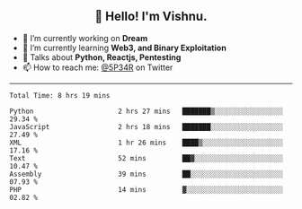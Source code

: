 <h2 align="center">👋 Hello! I'm Vishnu.</h2>


- 🔭 I’m currently working on **Dream**
- 🌱 I’m currently learning **Web3, and Binary Exploitation**
- 💬 Talks about **Python, Reactjs, Pentesting**
- 📫 How to reach me: [@5P34R](https://twitter.com/Vishnu27302693) on Twitter

---
<!--START_SECTION:waka-->

```text
Total Time: 8 hrs 19 mins

Python                     2 hrs 27 mins   ███████▒░░░░░░░░░░░░░░░░░   29.34 %
JavaScript                 2 hrs 18 mins   ███████░░░░░░░░░░░░░░░░░░   27.49 %
XML                        1 hr 26 mins    ████▒░░░░░░░░░░░░░░░░░░░░   17.16 %
Text                       52 mins         ██▓░░░░░░░░░░░░░░░░░░░░░░   10.47 %
Assembly                   39 mins         ██░░░░░░░░░░░░░░░░░░░░░░░   07.93 %
PHP                        14 mins         ▓░░░░░░░░░░░░░░░░░░░░░░░░   02.82 %
```

<!--END_SECTION:waka-->
